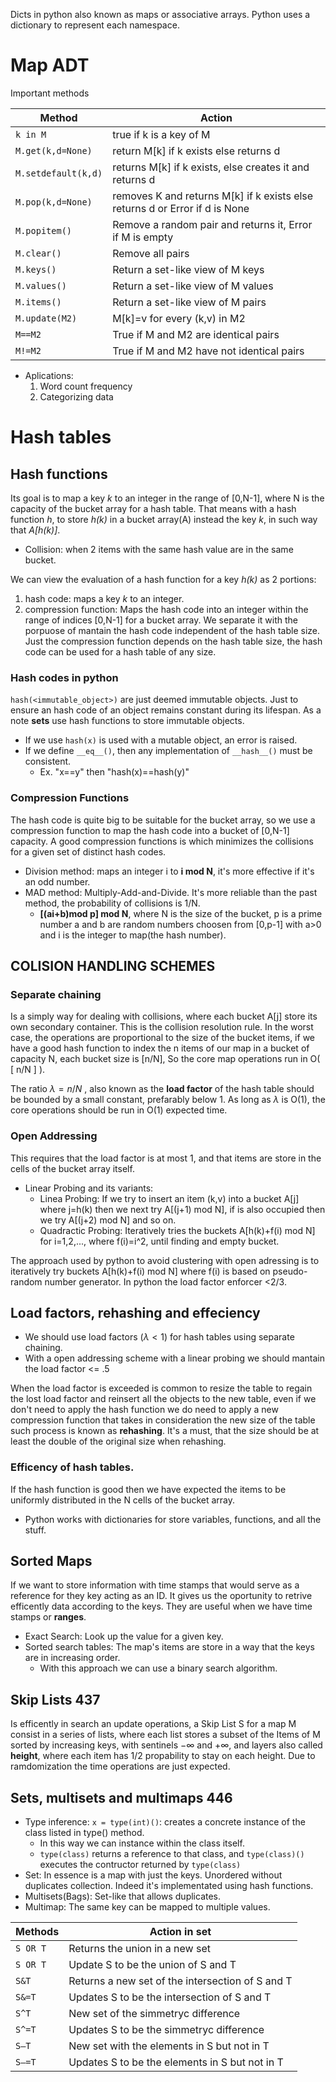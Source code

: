 Dicts in python also known as maps or associative arrays. Python uses a dictionary
to represent each namespace.

# Map ADT

Important methods

| Method              | Action                                                                      |
| ------------------- | --------------------------------------------------------------------------- |
| `k in M`            | true if k is a key of M                                                     |
| `M.get(k,d=None)`   | return M[k] if k exists else returns d                                      |
| `M.setdefault(k,d)` | returns M[k] if k exists, else creates it and returns d                     |
| `M.pop(k,d=None)`   | removes K and returns M[k] if k exists else returns d or Error if d is None |
| `M.popitem()`       | Remove a random pair and returns it, Error if M is empty                    |
| `M.clear()`         | Remove all pairs                                                            |
| `M.keys()`          | Return a set-like view of M keys                                            |
| `M.values()`        | Return a set-like view of M values                                          |
| `M.items()`         | Return a set-like view of M pairs                                           |
| `M.update(M2)`      | M[k]=v for every (k,v) in M2                                                |
| `M==M2`             | True if M and M2 are identical pairs                                        |
| `M!=M2`             | True if M and M2 have not identical pairs                                   |

- Aplications:
  1. Word count frequency
  2. Categorizing data

# Hash tables

## Hash functions

Its goal is to map a key _k_ to an integer in the range of [0,N-1], where N is the capacity of the bucket array for a hash table.
That means with a hash function _h_, to store _h(k)_ in a bucket array(A) instead the key _k_,
in such way that _A[h(k)]_.

- Collision: when 2 items with the same hash value are in the same bucket.

We can view the evaluation of a hash function for a key _h(k)_ as 2 portions:

1. hash code: maps a key _k_ to an integer.
2. compression function: Maps the hash code into an integer within the range of indices [0,N-1] for a bucket array.
   We separate it with the porpuose of mantain the hash code independent of the hash table size.
   Just the compression function depends on the hash table size, the hash code can be used for
   a hash table of any size.

### Hash codes in python

`hash(<immutable_object>)` are just deemed immutable objects.
Just to ensure an hash code of an object
remains constant during its lifespan. As a
note **sets** use hash functions to store immutable
objects.

- If we use `hash(x)` is used with a mutable object, an error is raised.
- If we define `__eq__()`, then any implementation of `__hash__()` must be consistent.
  - Ex. "x==y" then "hash(x)==hash(y)"

### Compression Functions

The hash code is quite big to be suitable
for the bucket array, so we use a compression
function to map the hash code into a bucket
of [0,N-1] capacity. A good compression
functions is which minimizes the collisions
for a given set of distinct hash codes.

- Division method: maps an integer i to **i mod N**, it's more effective if it's an odd number.
- MAD method: Multiply-Add-and-Divide. It's more reliable than the past method, the probability of collisions is 1/N.
  - **[(ai+b)mod p] mod N**, where N is the size of the bucket, p is a prime number a and b are random numbers choosen from [0,p-1] with a>0 and i is the integer to map(the hash number).

## COLISION HANDLING SCHEMES

### Separate chaining

Is a simply way for dealing with collisions, where each bucket
A[j] store its own secondary container. This is the collision
resolution rule. In the worst case, the operations are proportional
to the size of the bucket items, if we have a good hash function
to index the n items of our map in a bucket of capacity N, each
bucket size is [n/N], So the core map operations run in O( [ n/N ] ).

The ratio $\lambda=n/N$ , also known as the **load factor** of the
hash table should be bounded by a small constant, prefarably below 1.
As long as $\lambda$ is O(1), the core operations should be run in O(1)
expected time.

### Open Addressing

This requires that the load factor is at most 1, and that items
are store in the cells of the bucket array itself.

- Linear Probing and its variants:
  - Linea Probing: If we try to insert an item (k,v) into a bucket A[j] where j=h(k) then we next try A[(j+1) mod N], if is also occupied then we try A[(j+2) mod N] and so on.
  - Quadractic Probing: Iteratively tries the buckets A[h(k)+f(i) mod N] for i=1,2,..., where f(i)=i^2, until finding and empty bucket.

The approach used by python to avoid clustering with open adressing
is to iteratively try buckets A[h(k)+f(i) mod N] where f(i) is
based on pseudo-random number generator. In python the load factor
enforcer <2/3.

## Load factors, rehashing and effeciency

- We should use load factors ($\lambda<1$) for hash tables using separate chaining.
- With a open addressing scheme with a linear probing we should mantain the load factor <= .5

When the load factor is exceeded is common to resize the table
to regain the lost load factor and reinsert all the objects
to the new table, even if we don't need to apply the hash function
we do need to apply a new compression function that takes in consideration
the new size of the table such process is known as **rehashing**.
It's a must, that the size should be at least the double of the original size when
rehashing.

### Efficency of hash tables.

If the hash function is good then we have expected the items to be
uniformly distributed in the N cells of the bucket array.

- Python works with dictionaries for store variables, functions, and all the stuff.

## Sorted Maps

If we want to store information with time stamps that would serve as a
reference for they key acting as an ID. It gives us the oportunity to
retrive efficently data according to the keys. They are useful when we
have time stamps or **ranges**.

- Exact Search: Look up the value for a given key.
- Sorted search tables: The map's items are store in a way that the keys are in increasing order.
  - With this approach we can use a binary search algorithm.

## Skip Lists 437

Is efficently in search an update operations, a Skip List S for a map M
consist in a series of lists, where each list stores a subset of the Items
of M sorted by increasing keys, with sentinels $-\infty$ and $+\infty$, and
layers also called **height**, where each item has 1/2 propability to stay on each
height. Due to ramdomization the time operations are just expected.

## Sets, multisets and multimaps 446

- Type inference: `x = type(int)()`: creates a concrete instance of the class listed in type() method.
  - In this way we can instance within the class itself.
  - `type(class)` returns a reference to that class, and `type(class)()` executes the contructor returned by `type(class)`
- Set: In essence is a map with just the keys. Unordered without duplicates collection. Indeed it's implementated using hash functions.
- Multisets(Bags): Set-like that allows duplicates.
- Multimap: The same key can be mapped to multiple values.

| Methods  | Action in set                                    |
| -------- | ------------------------------------------------ |
| `S OR T` | Returns the union in a new set                   |
| `S OR T` | Update S to be the union of S and T              |
| `S&T`    | Returns a new set of the intersection of S and T |
| `S&=T`   | Updates S to be the intersection of S and T      |
| `S^T`    | New set of the simmetryc difference              |
| `S^=T`   | Updates S to be the simmetryc difference         |
| `S–T`    | New set with the elements in S but not in T      |
| `S–=T`   | Updates S to be the elements in S but not in T   |



